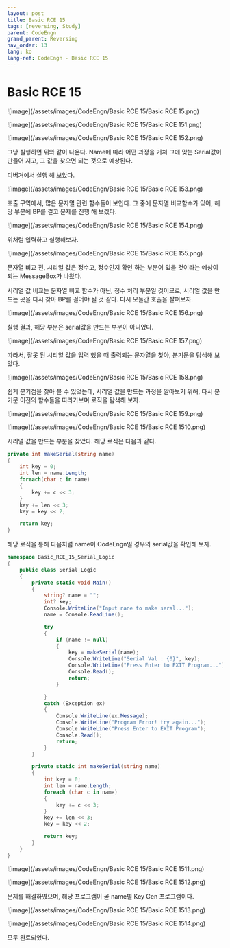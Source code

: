```yaml
---
layout: post
title: Basic RCE 15
tags: [reversing, Study]
parent: CodeEngn
grand_parent: Reversing
nav_order: 13
lang: ko
lang-ref: CodeEngn - Basic RCE 15
---
```


# Basic RCE 15

![image](/assets/images/CodeEngn/Basic RCE 15/Basic RCE 15.png)

![image](/assets/images/CodeEngn/Basic RCE 15/Basic RCE 151.png)

![image](/assets/images/CodeEngn/Basic RCE 15/Basic RCE 152.png)

그냥 실행하면 위와 같이 나온다. Name에 따라 어떤 과정을 거쳐 그에 맞는 Serial값이 만들어 지고, 그 값을 찾으면 되는 것으로 예상된다.

디버거에서 실행 해 보았다.

![image](/assets/images/CodeEngn/Basic RCE 15/Basic RCE 153.png)

호출 구역에서, 많은 문자열 관련 함수들이 보인다. 그 중에 문자열 비교함수가 있어, 해당 부분에 BP를 걸고 문제를 진행 해 보겠다.

![image](/assets/images/CodeEngn/Basic RCE 15/Basic RCE 154.png)

위처럼 입력하고 실행해보자.

![image](/assets/images/CodeEngn/Basic RCE 15/Basic RCE 155.png)

문자열 비교 전, 시리얼 값은 정수고, 정수인지 확인 하는 부분이 있을 것이라는 예상이 되는 MessageBox가 나왔다.

시리얼 값 비교는 문자열 비교 함수가 아닌, 정수 처리 부분일 것이므로, 시리얼 값을 만드는 곳을 다시 찾아 BP를 걸어야 될 것 같다. 다시 모듈간 호출을 살펴보자.

![image](/assets/images/CodeEngn/Basic RCE 15/Basic RCE 156.png)

실행 결과, 해당 부분은 serial값을 만드는 부분이 아니였다.

![image](/assets/images/CodeEngn/Basic RCE 15/Basic RCE 157.png)

따라서, 잘못 된 시리얼 값을 입력 했을 때 출력되는 문자열을 찾아, 분기문을 탐색해 보았다.

![image](/assets/images/CodeEngn/Basic RCE 15/Basic RCE 158.png)

쉽게 분기점을 찾아 볼 수 있었는데, 시리얼 값을 만드는 과정을 알아보기 위해, 다시 분기문 이전의 함수들을 따라가보며 로직을 탐색해 보자.

![image](/assets/images/CodeEngn/Basic RCE 15/Basic RCE 159.png)

![image](/assets/images/CodeEngn/Basic RCE 15/Basic RCE 1510.png)

시리얼 값을 만드는 부분을 찾았다. 해당 로직은 다음과 같다.

```csharp
private int makeSerial(string name)
{
	int key = 0;
	int len = name.Length;
	foreach(char c in name)
	{
		key += c << 3;
	}	
	key += len << 3;
	key = key << 2;

	return key;
}
```

해당 로직을 통해 다음처럼 name이 CodeEngn일 경우의 serial값을 확인해 보자. 

```csharp
namespace Basic_RCE_15_Serial_Logic
{
    public class Serial_Logic
    {
        private static void Main()
        {
			string? name = "";
			int? key;
			Console.WriteLine("Input nane to make seral...");
			name = Console.ReadLine();

            try
            {
				if (name != null)
				{
					key = makeSerial(name);
					Console.WriteLine("Serial Val : {0}", key);
                    Console.WriteLine("Press Enter to EXIT Program...");
					Console.Read();
					return;
				}

            }
			catch (Exception ex)
            {
                Console.WriteLine(ex.Message);
                Console.WriteLine("Program Error! try again...");
                Console.WriteLine("Press Enter to EXIT Program");
				Console.Read();
				return;
            }
        }

		private static int makeSerial(string name)
		{
			int key = 0;
			int len = name.Length;
			foreach (char c in name)
			{
				key += c << 3;
			}
			key += len << 3;
			key = key << 2;

			return key;
		}
	}
}
```

![image](/assets/images/CodeEngn/Basic RCE 15/Basic RCE 1511.png)

![image](/assets/images/CodeEngn/Basic RCE 15/Basic RCE 1512.png)

문제를 해결하였으며, 해당 프로그램이 곧 name별 Key Gen 프로그램이다.

![image](/assets/images/CodeEngn/Basic RCE 15/Basic RCE 1513.png)

![image](/assets/images/CodeEngn/Basic RCE 15/Basic RCE 1514.png)

모두 완료되었다.